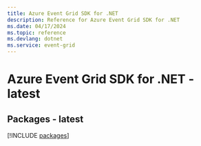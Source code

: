 ```yaml
---
title: Azure Event Grid SDK for .NET
description: Reference for Azure Event Grid SDK for .NET
ms.date: 04/17/2024
ms.topic: reference
ms.devlang: dotnet
ms.service: event-grid
---
```

# Azure Event Grid SDK for .NET - latest
## Packages - latest
[!INCLUDE [packages](event-grid-index.md)]